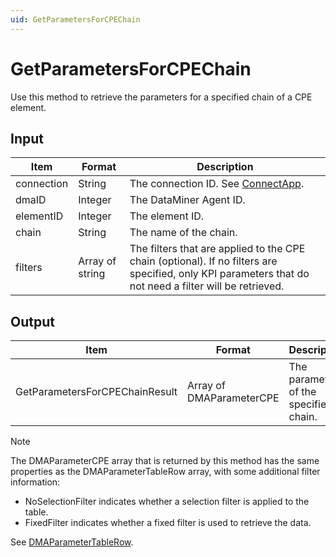 ```yaml
---
uid: GetParametersForCPEChain
---
```


# GetParametersForCPEChain

Use this method to retrieve the parameters for a specified chain of a CPE element.

## Input

| Item | Format | Description |
|--|--|--|
| connection | String | The connection ID. See [ConnectApp](xref:ConnectApp). |
| dmaID | Integer | The DataMiner Agent ID. |
| elementID | Integer | The element ID. |
| chain | String | The name of the chain. |
| filters | Array of string | The filters that are applied to the CPE chain (optional). If no filters are specified, only KPI parameters that do not need a filter will be retrieved. |

## Output

| Item                            | Format                   | Description                            |
|---------------------------------|--------------------------|----------------------------------------|
| GetParametersForCPEChainResult | Array of DMAParameterCPE | The parameters of the specified chain. |

> [!NOTE]
> The DMAParameterCPE array that is returned by this method has the same properties as the DMAParameterTableRow array, with some additional filter information:
>
> - NoSelectionFilter indicates whether a selection filter is applied to the table.
> - FixedFilter indicates whether a fixed filter is used to retrieve the data.
>
> See [DMAParameterTableRow](xref:DMAParameterTableRow).
